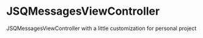 # JSQMessagesViewController
JSQMessagesViewController with a little customization for personal project
